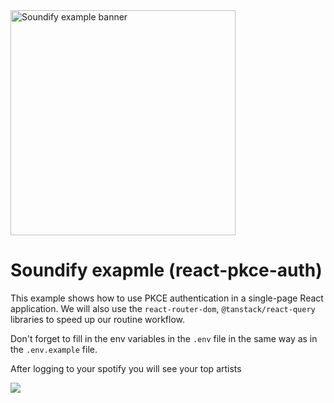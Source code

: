<img width="360" alt="Soundify example banner" src="https://user-images.githubusercontent.com/51422045/221218925-6fcfa2d0-d7fe-4dd8-983a-c9f6efe1dc36.png">

# Soundify exapmle (react-pkce-auth)

This example shows how to use PKCE authentication in a single-page React
application. We will also use the `react-router-dom`, `@tanstack/react-query`
libraries to speed up our routine workflow.

Don't forget to fill in the env variables in the `.env` file in the same way as
in the `.env.example` file.

After logging to your spotify you will see your top artists

<img src="https://user-images.githubusercontent.com/51422045/221215586-13f60468-d1a6-4810-b33e-e12471d77c01.jpg">
